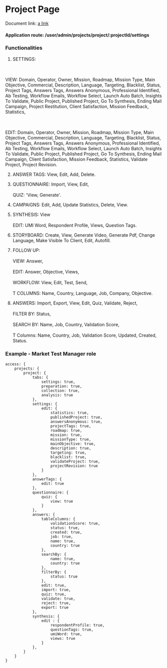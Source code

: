 # Project Page

Document link:
[a link](https://docs.google.com/document/d/1P083gvT8ObRR4v5uvOoBDRMttz4MKj3qXYozsu4PNx8/edit)

#### Application route: /user/admin/projects/project/:projectId/settings

### Functionalities

1. SETTINGS: 

<br><br>VIEW: Domain, Operator, Owner, Mission, Roadmap, Mission Type, Main Objective, Commercial, Description, Language, Targeting, Blacklist, Status, Project Tags, Answers Tags, Answers Anonymous, Professional Identified, Ab Testing, Workflow Emails, Workflow Select, Launch Auto Batch, Insights To Validate, Public Project, Published Project, Go To Synthesis, Ending Mail Campaign, Project Restitution, Client Satisfaction, Mission Feedback, Statistics, 

<br><br>EDIT: Domain, Operator, Owner, Mission, Roadmap, Mission Type, Main Objective, Commercial, Description, Language, Targeting, Blacklist, Status, Project Tags, Answers Tags, Answers Anonymous, Professional Identified, Ab Testing, Workflow Emails, Workflow Select, Launch Auto Batch, Insights To Validate, Public Project, Published Project, Go To Synthesis, Ending Mail Campaign, Client Satisfaction, Mission Feedback, Statistics, Validate Project, Project Revision.

2. ANSWER TAGS: View, Edit, Add, Delete.

3. QUESTIONNAIRE: Import, View, Edit, 
<br><br>QUIZ: 'View, Generate'. 

4. CAMPAIGNS: Edit, Add, Update Statistics, Delete, View.
 
5. SYNTHESIS: View
<br><br>EDIT: UMI Word, Respondent Profile, Views, Question Tags.

6. STORYBOARD: Create, View, Generate Video, Generate Pdf, Change Language, Make Visible To Client, Edit, Autofill. 

7. FOLLOW UP:
<br><br>VIEW: Answer, 
<br><br>EDIT: Answer, Objective, Views,
<br><br>WORKFLOW: View, Edit, Test, Send,
<br><br>T COLUMNS: Name, Country, Language, Job, Company, Objective.  

8. ANSWERS: Import, Export, View, Edit, Quiz, Validate, Reject,
<br><br>FILTER BY:  Status, 
<br><br>SEARCH BY:  Name, Job, Country, Validation Score, 
<br><br>T Columns:  Name, Country, Job, Validation Score, Updated, Created, Status.


### Example - Market Test Manager role

```
access: { 
    projects: { 
        project: {
            tabs: {
                settings: true,
                preparation: true,
                collection: true,
                analysis: true
            },
            settings: {
                edit: {
                    statistics: true,
                    publishedProject: true,
                    answersAnonymous: true,
                    projectTags: true,
                    roadmap: true,
                    mission: true,
                    missionType: true,
                    mainObjective: true,
                    description: true,
                    targeting: true,
                    blacklist: true,
                    validateProject: true,
                    projectRevision: true
                }
            },
            answerTags: {
                edit: true
            },
            questionnaire: {
                quiz: {
                    view: true
                }
            },
            answers: {
                tableColumns: {
                    validationScore: true,
                    status: true,
                    created: true,
                    job: true,
                    name: true,
                    country: true
                },
                searchBy: {
                    name: true,
                    country: true
                },
                filterBy: {
                    status: true
                },
                edit: true,
                import: true,
                quiz: true,
                validate: true,
                reject: true,
                export: true
            },
            synthesis: {
                edit : {
                    respondentProfile: true,
                    questionTags: true,
                    umiWord: true,
                    views: true
                }
            },
        }
    } 
}

```
